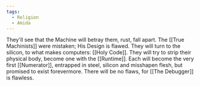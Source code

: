 ```yaml
---
tags:
  - Religion
  - Amida
---
```

They'll see that the Machine will betray them, rust, fall apart. 
The [[True Machinists]] were mistaken; His Design is flawed.
They will turn to the silicon, to what makes computers: [[Holy Code]]. 
They will try to strip their physical body, become one with the [[Runtime]]. 
Each will become the very first [[Numerator]], entrapped in steel, silicon and misshapen flesh, but promised to exist forevermore.
There will be no flaws, for [[The Debugger]] is flawless. 
